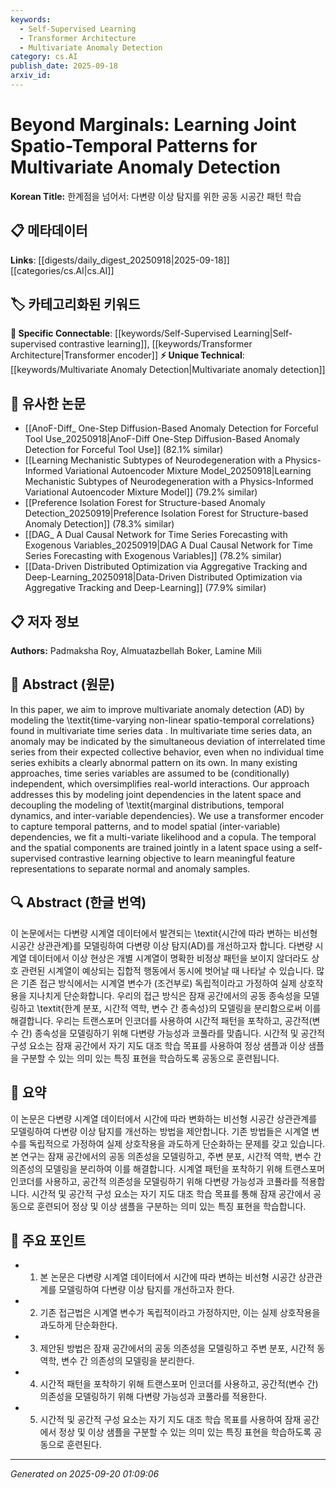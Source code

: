 ```yaml
---
keywords:
  - Self-Supervised Learning
  - Transformer Architecture
  - Multivariate Anomaly Detection
category: cs.AI
publish_date: 2025-09-18
arxiv_id:
---
```


<!-- KEYWORD_LINKING_METADATA:
{
  "processed_timestamp": "2025-09-22 22:37:20.407951",
  "vocabulary_version": "1.0",
  "selected_keywords": [
    "Self-Supervised Learning",
    "Transformer Architecture",
    "Multivariate Anomaly Detection"
  ],
  "rejected_keywords": [
    "Spatio-Temporal Patterns"
  ],
  "similarity_scores": {
    "Self-Supervised Learning": 0.82,
    "Transformer Architecture": 0.8,
    "Multivariate Anomaly Detection": 0.78
  },
  "extraction_method": "AI_prompt_based",
  "budget_applied": true
}
-->

# Beyond Marginals: Learning Joint Spatio-Temporal Patterns for Multivariate Anomaly Detection

**Korean Title:** 한계점을 넘어서: 다변량 이상 탐지를 위한 공동 시공간 패턴 학습

## 📋 메타데이터

**Links**: [[digests/daily_digest_20250918|2025-09-18]]      [[categories/cs.AI|cs.AI]]

## 🏷️ 카테고리화된 키워드
**🔗 Specific Connectable**: [[keywords/Self-Supervised Learning|Self-supervised contrastive learning]], [[keywords/Transformer Architecture|Transformer encoder]]
**⚡ Unique Technical**: [[keywords/Multivariate Anomaly Detection|Multivariate anomaly detection]]

## 🔗 유사한 논문
- [[AnoF-Diff_ One-Step Diffusion-Based Anomaly Detection for Forceful Tool Use_20250918|AnoF-Diff One-Step Diffusion-Based Anomaly Detection for Forceful Tool Use]] (82.1% similar)
- [[Learning Mechanistic Subtypes of Neurodegeneration with a Physics-Informed Variational Autoencoder Mixture Model_20250918|Learning Mechanistic Subtypes of Neurodegeneration with a Physics-Informed Variational Autoencoder Mixture Model]] (79.2% similar)
- [[Preference Isolation Forest for Structure-based Anomaly Detection_20250919|Preference Isolation Forest for Structure-based Anomaly Detection]] (78.3% similar)
- [[DAG_ A Dual Causal Network for Time Series Forecasting with Exogenous Variables_20250919|DAG A Dual Causal Network for Time Series Forecasting with Exogenous Variables]] (78.2% similar)
- [[Data-Driven Distributed Optimization via Aggregative Tracking and Deep-Learning_20250918|Data-Driven Distributed Optimization via Aggregative Tracking and Deep-Learning]] (77.9% similar)

## 📋 저자 정보

**Authors:** Padmaksha Roy, Almuatazbellah Boker, Lamine Mili

## 📄 Abstract (원문)

In this paper, we aim to improve multivariate anomaly detection (AD) by
modeling the \textit{time-varying non-linear spatio-temporal correlations}
found in multivariate time series data . In multivariate time series data, an
anomaly may be indicated by the simultaneous deviation of interrelated time
series from their expected collective behavior, even when no individual time
series exhibits a clearly abnormal pattern on its own. In many existing
approaches, time series variables are assumed to be (conditionally)
independent, which oversimplifies real-world interactions. Our approach
addresses this by modeling joint dependencies in the latent space and
decoupling the modeling of \textit{marginal distributions, temporal dynamics,
and inter-variable dependencies}. We use a transformer encoder to capture
temporal patterns, and to model spatial (inter-variable) dependencies, we fit a
multi-variate likelihood and a copula. The temporal and the spatial components
are trained jointly in a latent space using a self-supervised contrastive
learning objective to learn meaningful feature representations to separate
normal and anomaly samples.

## 🔍 Abstract (한글 번역)

이 논문에서는 다변량 시계열 데이터에서 발견되는 \textit{시간에 따라 변하는 비선형 시공간 상관관계}를 모델링하여 다변량 이상 탐지(AD)를 개선하고자 합니다. 다변량 시계열 데이터에서 이상 현상은 개별 시계열이 명확한 비정상 패턴을 보이지 않더라도 상호 관련된 시계열이 예상되는 집합적 행동에서 동시에 벗어날 때 나타날 수 있습니다. 많은 기존 접근 방식에서는 시계열 변수가 (조건부로) 독립적이라고 가정하여 실제 상호작용을 지나치게 단순화합니다. 우리의 접근 방식은 잠재 공간에서의 공동 종속성을 모델링하고 \textit{한계 분포, 시간적 역학, 변수 간 종속성}의 모델링을 분리함으로써 이를 해결합니다. 우리는 트랜스포머 인코더를 사용하여 시간적 패턴을 포착하고, 공간적(변수 간) 종속성을 모델링하기 위해 다변량 가능성과 코풀라를 맞춥니다. 시간적 및 공간적 구성 요소는 잠재 공간에서 자기 지도 대조 학습 목표를 사용하여 정상 샘플과 이상 샘플을 구분할 수 있는 의미 있는 특징 표현을 학습하도록 공동으로 훈련됩니다.

## 📝 요약

이 논문은 다변량 시계열 데이터에서 시간에 따라 변화하는 비선형 시공간 상관관계를 모델링하여 다변량 이상 탐지를 개선하는 방법을 제안합니다. 기존 방법들은 시계열 변수를 독립적으로 가정하여 실제 상호작용을 과도하게 단순화하는 문제를 갖고 있습니다. 본 연구는 잠재 공간에서의 공동 의존성을 모델링하고, 주변 분포, 시간적 역학, 변수 간 의존성의 모델링을 분리하여 이를 해결합니다. 시계열 패턴을 포착하기 위해 트랜스포머 인코더를 사용하고, 공간적 의존성을 모델링하기 위해 다변량 가능성과 코퓰라를 적용합니다. 시간적 및 공간적 구성 요소는 자기 지도 대조 학습 목표를 통해 잠재 공간에서 공동으로 훈련되어 정상 및 이상 샘플을 구분하는 의미 있는 특징 표현을 학습합니다.

## 🎯 주요 포인트

- 1. 본 논문은 다변량 시계열 데이터에서 시간에 따라 변하는 비선형 시공간 상관관계를 모델링하여 다변량 이상 탐지를 개선하고자 한다.

- 2. 기존 접근법은 시계열 변수가 독립적이라고 가정하지만, 이는 실제 상호작용을 과도하게 단순화한다.

- 3. 제안된 방법은 잠재 공간에서의 공동 의존성을 모델링하고 주변 분포, 시간적 동역학, 변수 간 의존성의 모델링을 분리한다.

- 4. 시간적 패턴을 포착하기 위해 트랜스포머 인코더를 사용하고, 공간적(변수 간) 의존성을 모델링하기 위해 다변량 가능성과 코풀라를 적용한다.

- 5. 시간적 및 공간적 구성 요소는 자기 지도 대조 학습 목표를 사용하여 잠재 공간에서 정상 및 이상 샘플을 구분할 수 있는 의미 있는 특징 표현을 학습하도록 공동으로 훈련된다.

---

*Generated on 2025-09-20 01:09:06*
